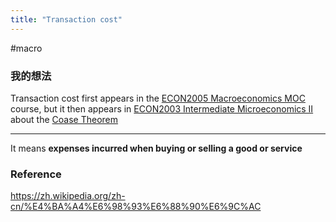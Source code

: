 ```yaml
---
title: "Transaction cost"
---
```


#macro

### 我的想法

Transaction cost first appears in the [ECON2005 Macroeconomics MOC](ECON2005%20Macroeconomics%20MOC.md) course, but it then appears in [ECON2003 Intermediate Microeconomics II](ECON2003%20Intermediate%20Microeconomics%20II.md) about the [Coase Theorem](Coase%20Theorem.md)



---

It means **expenses incurred when buying or selling a good or service**


### Reference 

https://zh.wikipedia.org/zh-cn/%E4%BA%A4%E6%98%93%E6%88%90%E6%9C%AC